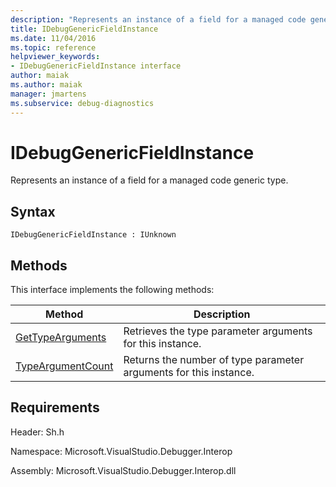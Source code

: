 ```yaml
---
description: "Represents an instance of a field for a managed code generic type."
title: IDebugGenericFieldInstance
ms.date: 11/04/2016
ms.topic: reference
helpviewer_keywords:
- IDebugGenericFieldInstance interface
author: maiak
ms.author: maiak
manager: jmartens
ms.subservice: debug-diagnostics
---
```

# IDebugGenericFieldInstance

Represents an instance of a field for a managed code generic type.

## Syntax

```
IDebugGenericFieldInstance : IUnknown
```

## Methods
 This interface implements the following methods:

|Method|Description|
|------------|-----------------|
|[GetTypeArguments](../../../extensibility/debugger/reference/idebuggenericfieldinstance-gettypearguments.md)|Retrieves the type parameter arguments for this instance.|
|[TypeArgumentCount](../../../extensibility/debugger/reference/idebuggenericfieldinstance-typeargumentcount.md)|Returns the number of type parameter arguments for this instance.|

## Requirements
 Header: Sh.h

 Namespace: Microsoft.VisualStudio.Debugger.Interop

 Assembly: Microsoft.VisualStudio.Debugger.Interop.dll
